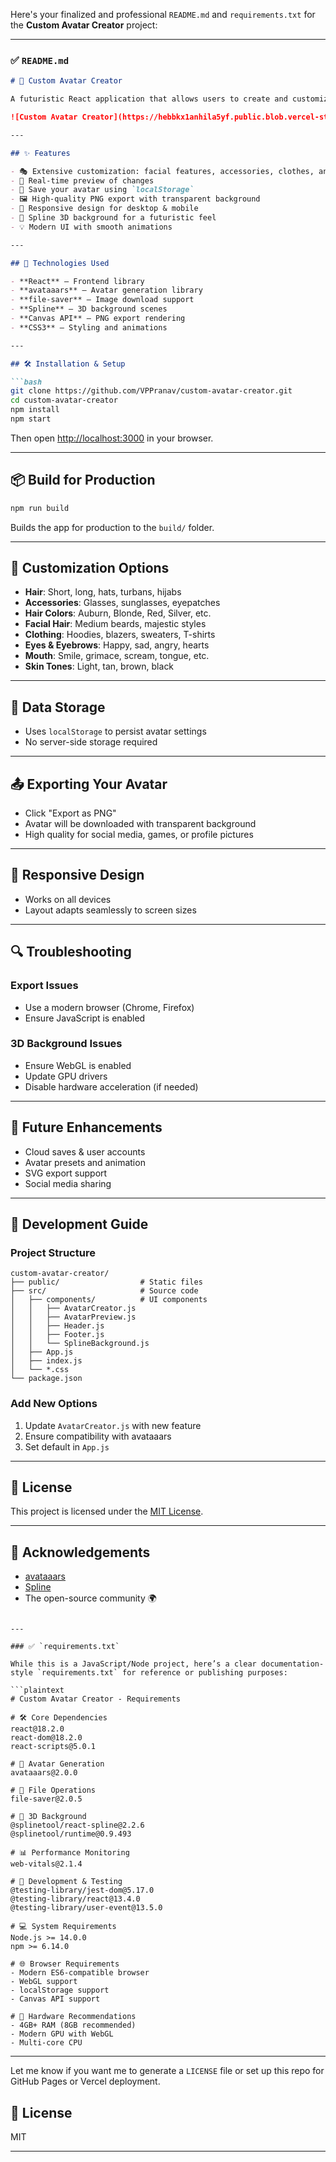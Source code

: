 Here's your finalized and professional `README.md` and `requirements.txt` for the **Custom Avatar Creator** project:

---

### ✅ `README.md`

````markdown
# 🎨 Custom Avatar Creator

A futuristic React application that allows users to create and customize their own avatars with various options like face shape, skin tone, hair style, eyes, clothes, and more. The application features a stunning 3D Spline background that creates an immersive experience.

![Custom Avatar Creator](https://hebbkx1anhila5yf.public.blob.vercel-storage.com/Screenshot%202025-05-01%20115110-h6ISQBs487EcIiaNciFXMeLe6kdU2H.png)

---

## ✨ Features

- 🎭 Extensive customization: facial features, accessories, clothes, and more  
- 🔄 Real-time preview of changes  
- 💾 Save your avatar using `localStorage`  
- 🖼️ High-quality PNG export with transparent background  
- 📱 Responsive design for desktop & mobile  
- 🌌 Spline 3D background for a futuristic feel  
- 💡 Modern UI with smooth animations  

---

## 🚀 Technologies Used

- **React** – Frontend library  
- **avataaars** – Avatar generation library  
- **file-saver** – Image download support  
- **Spline** – 3D background scenes  
- **Canvas API** – PNG export rendering  
- **CSS3** – Styling and animations  

---

## 🛠️ Installation & Setup

```bash
git clone https://github.com/VPPranav/custom-avatar-creator.git
cd custom-avatar-creator
npm install
npm start
````

Then open [http://localhost:3000](http://localhost:3000) in your browser.

---

## 📦 Build for Production

```bash
npm run build
```

Builds the app for production to the `build/` folder.

---

## 🧩 Customization Options

* **Hair**: Short, long, hats, turbans, hijabs
* **Accessories**: Glasses, sunglasses, eyepatches
* **Hair Colors**: Auburn, Blonde, Red, Silver, etc.
* **Facial Hair**: Medium beards, majestic styles
* **Clothing**: Hoodies, blazers, sweaters, T-shirts
* **Eyes & Eyebrows**: Happy, sad, angry, hearts
* **Mouth**: Smile, grimace, scream, tongue, etc.
* **Skin Tones**: Light, tan, brown, black

---

## 💾 Data Storage

* Uses `localStorage` to persist avatar settings
* No server-side storage required

---

## 📤 Exporting Your Avatar

* Click "Export as PNG"
* Avatar will be downloaded with transparent background
* High quality for social media, games, or profile pictures

---

## 📱 Responsive Design

* Works on all devices
* Layout adapts seamlessly to screen sizes

---

## 🔍 Troubleshooting

### Export Issues

* Use a modern browser (Chrome, Firefox)
* Ensure JavaScript is enabled

### 3D Background Issues

* Ensure WebGL is enabled
* Update GPU drivers
* Disable hardware acceleration (if needed)

---

## 🔮 Future Enhancements

* Cloud saves & user accounts
* Avatar presets and animation
* SVG export support
* Social media sharing

---

## 🧪 Development Guide

### Project Structure

```
custom-avatar-creator/
├── public/                  # Static files
├── src/                     # Source code
│   ├── components/          # UI components
│   │   ├── AvatarCreator.js
│   │   ├── AvatarPreview.js
│   │   ├── Header.js
│   │   ├── Footer.js
│   │   └── SplineBackground.js
│   ├── App.js
│   ├── index.js
│   └── *.css
└── package.json
```

### Add New Options

1. Update `AvatarCreator.js` with new feature
2. Ensure compatibility with avataaars
3. Set default in `App.js`

---

## 📄 License

This project is licensed under the [MIT License](LICENSE).

---

## 🙏 Acknowledgements

* [avataaars](https://github.com/fangpenlin/avataaars)
* [Spline](https://spline.design)
* The open-source community 🌍

````

---

### ✅ `requirements.txt`

While this is a JavaScript/Node project, here’s a clear documentation-style `requirements.txt` for reference or publishing purposes:

```plaintext
# Custom Avatar Creator - Requirements

# 🛠 Core Dependencies
react@18.2.0
react-dom@18.2.0
react-scripts@5.0.1

# 🎨 Avatar Generation
avataaars@2.0.0

# 💾 File Operations
file-saver@2.0.5

# 🌌 3D Background
@splinetool/react-spline@2.2.6
@splinetool/runtime@0.9.493

# 📊 Performance Monitoring
web-vitals@2.1.4

# 🧪 Development & Testing
@testing-library/jest-dom@5.17.0
@testing-library/react@13.4.0
@testing-library/user-event@13.5.0

# 💻 System Requirements
Node.js >= 14.0.0
npm >= 6.14.0

# 🌐 Browser Requirements
- Modern ES6-compatible browser
- WebGL support
- localStorage support
- Canvas API support

# 💽 Hardware Recommendations
- 4GB+ RAM (8GB recommended)
- Modern GPU with WebGL
- Multi-core CPU
````

---

Let me know if you want me to generate a `LICENSE` file or set up this repo for GitHub Pages or Vercel deployment.

## 📄 License

MIT

---